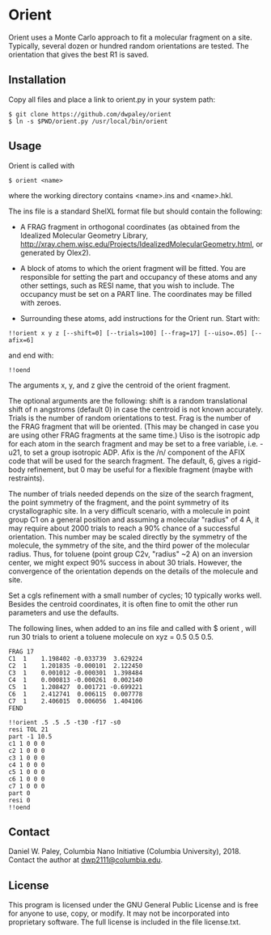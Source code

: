 # Orient

Orient uses a Monte Carlo approach to fit a molecular fragment on a site.
Typically, several dozen or hundred random orientations are tested. The
orientation that gives the best R1 is saved.

## Installation

Copy all files and place a link to orient.py in your system path:

```
$ git clone https://github.com/dwpaley/orient
$ ln -s $PWD/orient.py /usr/local/bin/orient
```

## Usage

Orient is called with

`$ orient <name>`

where the working directory contains \<name\>.ins and \<name\>.hkl.

The ins file is a standard ShelXL format file but should contain the following:

* A FRAG fragment in orthogonal coordinates (as obtained from the Idealized
Molecular Geometry Library, 
http://xray.chem.wisc.edu/Projects/IdealizedMolecularGeometry.html, or generated
by Olex2).

* A block of atoms to which the orient fragment will be fitted. You are 
responsible for setting the part and occupancy of these atoms and any other
settings, such as RESI name, that you wish to include. The occupancy must be
set on a PART line. The coordinates may be filled with zeroes.

* Surrounding these atoms, add instructions for the Orient run. Start with:

`!!orient x y z [--shift=0] [--trials=100] [--frag=17] [--uiso=.05] [--afix=6]`

and end with:

`!!oend`

The arguments x, y, and z give the centroid of the orient fragment.

The optional arguments are the following: shift is a random translational shift 
of n angstroms (default 0) in case the centroid is not known accurately. 
Trials is the number of random orientations to test. Frag is the number of the 
FRAG fragment that will be oriented. (This may be changed in case you are using
other FRAG fragments at the same time.) Uiso is the isotropic adp for each atom
in the search fragment and may be set to a free variable, i.e. -u21, to set a 
group isotropic ADP. Afix is the /n/ component of the AFIX code that will be
used for the search fragment. The default, 6, gives a rigid-body refinement, 
but 0 may be useful for a flexible fragment (maybe with restraints).

The number of trials needed depends on the size of the search fragment, the
point symmetry of the fragment, and the point symmetry of its crystallographic
site. In a very difficult scenario, with a molecule in point group C1 on a
general position and assuming a molecular "radius" of 4 A, it may require about
2000 trials to reach a 90% chance of a successful orientation. This number may
be scaled directly by the symmetry of the molecule, the symmetry of the site,
and the third power of the molecular radius. Thus, for toluene (point group C2v,
"radius" ~2 A) on an inversion center, we might expect 90% success in about 30
trials. However, the convergence of the orientation depends on the details of 
the molecule and site.

Set a cgls refinement with a small number of cycles; 10 typically works well.
Besides the centroid coordinates, it is often fine to omit the other run
parameters and use the defaults.

The following lines, when added to an ins file and called with $ orient <name>,
will run 30 trials to orient a toluene molecule on xyz = 0.5 0.5 0.5.

```
FRAG 17
C1  1	 1.198402 -0.033739  3.629224
C2  1	 1.201835 -0.000101  2.122450
C3  1	 0.001012 -0.000301  1.398484
C4  1	 0.000813 -0.000261  0.002140
C5  1	 1.208427  0.001721 -0.699221
C6  1	 2.412741  0.006115  0.007778
C7  1	 2.406015  0.006056  1.404106
FEND

!!orient .5 .5 .5 -t30 -f17 -s0
resi TOL 21
part -1 10.5
c1 1 0 0 0
c2 1 0 0 0
c3 1 0 0 0
c4 1 0 0 0
c5 1 0 0 0
c6 1 0 0 0
c7 1 0 0 0
part 0
resi 0
!!oend
```

## Contact
Daniel W. Paley, Columbia Nano Initiative (Columbia University), 2018. 
Contact the author at dwp2111@columbia.edu.

## License
This program is licensed under the GNU General Public License and is free for
anyone to use, copy, or modify. It may not be incorporated into proprietary
software. The full license is included in the file license.txt.
